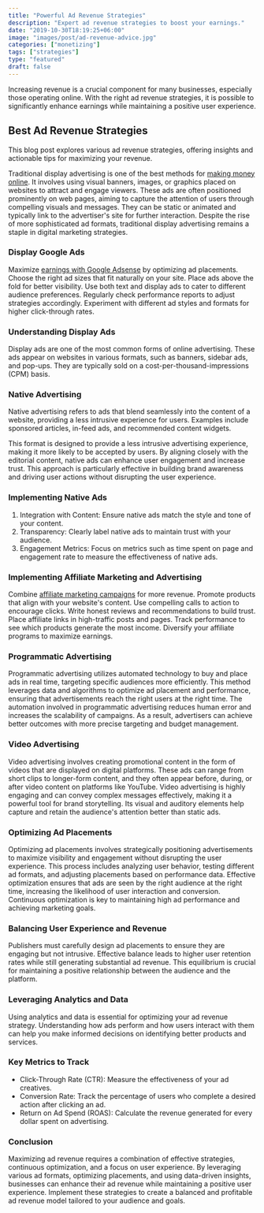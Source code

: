 ```yaml
---
title: "Powerful Ad Revenue Strategies"
description: "Expert ad revenue strategies to boost your earnings."
date: "2019-10-30T18:19:25+06:00"
image: "images/post/ad-revenue-advice.jpg"
categories: ["monetizing"]
tags: ["strategies"]
type: "featured"
draft: false
---
```


Increasing revenue is a crucial component for many businesses, especially those operating online. With the right ad revenue strategies, it is possible to significantly enhance earnings while maintaining a positive user experience.

## Best Ad Revenue Strategies

This blog post explores various ad revenue strategies, offering insights and actionable tips for maximizing your revenue.

Traditional display advertising is one of the best methods for [making money online](/blog/ways-to-make-money/). It involves using visual banners, images, or graphics placed on websites to attract and engage viewers. These ads are often positioned prominently on web pages, aiming to capture the attention of users through compelling visuals and messages. They can be static or animated and typically link to the advertiser's site for further interaction. Despite the rise of more sophisticated ad formats, traditional display advertising remains a staple in digital marketing strategies.

### Display Google Ads

Maximize [earnings with Google Adsense](/blog/google-adsense-monetization/) by optimizing ad placements. Choose the right ad sizes that fit naturally on your site. Place ads above the fold for better visibility. Use both text and display ads to cater to different audience preferences. Regularly check performance reports to adjust strategies accordingly. Experiment with different ad styles and formats for higher click-through rates.

### Understanding Display Ads

Display ads are one of the most common forms of online advertising. These ads appear on websites in various formats, such as banners, sidebar ads, and pop-ups. They are typically sold on a cost-per-thousand-impressions (CPM) basis.

### Native Advertising

Native advertising refers to ads that blend seamlessly into the content of a website, providing a less intrusive experience for users. Examples include sponsored articles, in-feed ads, and recommended content widgets.

This format is designed to provide a less intrusive advertising experience, making it more likely to be accepted by users. By aligning closely with the editorial content, native ads can enhance user engagement and increase trust. This approach is particularly effective in building brand awareness and driving user actions without disrupting the user experience.

### Implementing Native Ads

1. Integration with Content: Ensure native ads match the style and tone of your content.
2. Transparency: Clearly label native ads to maintain trust with your audience.
3. Engagement Metrics: Focus on metrics such as time spent on page and engagement rate to measure the effectiveness of native ads.

### Implementing Affiliate Marketing and Advertising

Combine [affiliate marketing campaigns](/blog/affiliate-marketing-fundamentals/) for more revenue. Promote products that align with your website's content. Use compelling calls to action to encourage clicks. Write honest reviews and recommendations to build trust. Place affiliate links in high-traffic posts and pages. Track performance to see which products generate the most income. Diversify your affiliate programs to maximize earnings.

### Programmatic Advertising

Programmatic advertising utilizes automated technology to buy and place ads in real time, targeting specific audiences more efficiently. This method leverages data and algorithms to optimize ad placement and performance, ensuring that advertisements reach the right users at the right time. The automation involved in programmatic advertising reduces human error and increases the scalability of campaigns. As a result, advertisers can achieve better outcomes with more precise targeting and budget management.

### Video Advertising

Video advertising involves creating promotional content in the form of videos that are displayed on digital platforms. These ads can range from short clips to longer-form content, and they often appear before, during, or after video content on platforms like YouTube. Video advertising is highly engaging and can convey complex messages effectively, making it a powerful tool for brand storytelling. Its visual and auditory elements help capture and retain the audience's attention better than static ads.

### Optimizing Ad Placements

Optimizing ad placements involves strategically positioning advertisements to maximize visibility and engagement without disrupting the user experience. This process includes analyzing user behavior, testing different ad formats, and adjusting placements based on performance data. Effective optimization ensures that ads are seen by the right audience at the right time, increasing the likelihood of user interaction and conversion. Continuous optimization is key to maintaining high ad performance and achieving marketing goals.

### Balancing User Experience and Revenue

Publishers must carefully design ad placements to ensure they are engaging but not intrusive. Effective balance leads to higher user retention rates while still generating substantial ad revenue. This equilibrium is crucial for maintaining a positive relationship between the audience and the platform.

### Leveraging Analytics and Data

Using analytics and data is essential for optimizing your ad revenue strategy. Understanding how ads perform and how users interact with them can help you make informed decisions on identifying better products and services.

### Key Metrics to Track

- Click-Through Rate (CTR): Measure the effectiveness of your ad creatives.
- Conversion Rate: Track the percentage of users who complete a desired action after clicking an ad.
- Return on Ad Spend (ROAS): Calculate the revenue generated for every dollar spent on advertising.

### Conclusion

Maximizing ad revenue requires a combination of effective strategies, continuous optimization, and a focus on user experience. By leveraging various ad formats, optimizing placements, and using data-driven insights, businesses can enhance their ad revenue while maintaining a positive user experience. Implement these strategies to create a balanced and profitable ad revenue model tailored to your audience and goals.
